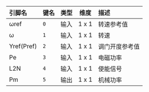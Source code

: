 <!--
DO NOT EDIT THIS FILE DIRECTLY.
This file is generated by tools/comp-docs.js.
All changes will be overwritten by regeneration.
-->

<slot class="model-pins">

| 引脚名 | 键名 | 类型 | 维度 | 描述 |
|:------ |:---- |:----:|:----:|:---- |
| ωref | `0` | 输入 | 1 x 1 | 转速参考值 |
| ω | `1` | 输入 | 1 x 1 | 转速 |
| Yref\(Pref\) | `2` | 输入 | 1 x 1 | 调门开度参考值 |
| Pe | `3` | 输入 | 1 x 1 | 电磁功率 |
| L2N | `4` | 输入 | 1 x 1 | 使能信号 |
| Pm | `5` | 输出 | 1 x 1 | 机械功率 |

</slot>

